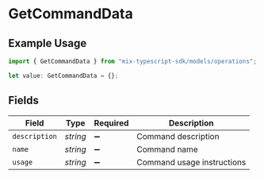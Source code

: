 # GetCommandData

## Example Usage

```typescript
import { GetCommandData } from "mix-typescript-sdk/models/operations";

let value: GetCommandData = {};
```

## Fields

| Field                      | Type                       | Required                   | Description                |
| -------------------------- | -------------------------- | -------------------------- | -------------------------- |
| `description`              | *string*                   | :heavy_minus_sign:         | Command description        |
| `name`                     | *string*                   | :heavy_minus_sign:         | Command name               |
| `usage`                    | *string*                   | :heavy_minus_sign:         | Command usage instructions |